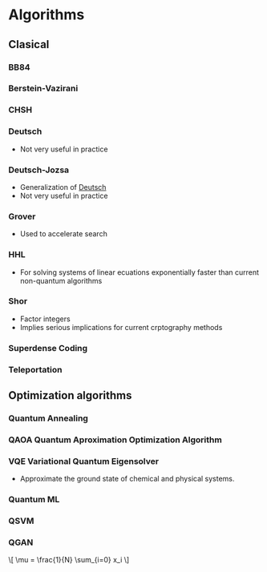 # Algorithms

## Clasical

### BB84

### Berstein-Vazirani

### CHSH

### Deutsch

- Not very useful in practice

### Deutsch-Jozsa

- Generalization of [Deutsch](#Deutsch)
- Not very useful in practice

### Grover

- Used to accelerate search

### HHL
- For solving systems of linear ecuations exponentially faster than current non-quantum algorithms 

### Shor

- Factor integers
- Implies serious implications for current crptography methods

### Superdense Coding

### Teleportation

## Optimization algorithms

### Quantum Annealing

### QAOA Quantum Aproximation Optimization Algorithm

### VQE Variational Quantum Eigensolver
- Approximate the ground state of chemical and physical systems.

### Quantum ML

### QSVM

### QGAN

\\[ \mu = \frac{1}{N} \sum_{i=0} x_i \\]
